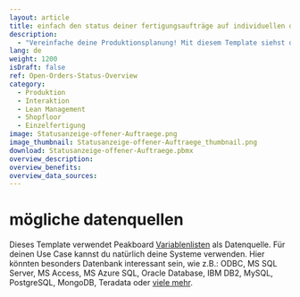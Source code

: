```yaml
---
layout: article
title: einfach den status deiner fertigungsaufträge auf individuellen dashboards anzeigen
description: 
  - "Vereinfache deine Produktionsplanung! Mit diesem Template siehst du den Status offener Kundenaufträge deiner Produktion in einer praktischen Übersicht. Neben der Auftragsart siehst du hier auch den Fortschritt einzelner Aufträge. In unserem Beispiel durchläuft jeder Auftrag drei Arbeitsschritte: Kleben, Sägen und Schweißen. Eine Ampel stellt dar, ob der Arbeitsschritt für den jeweiligen Auftrag begonnen wurde, aktuell in Arbeit oder bereits abgeschlossen ist. Über einen Touchscreen können die Produktionsaufträge gefiltert werden. Die Daten liegen hierbei in einer Variablenliste, können aber auch mit einem ERP System wie z. B. den Transportaufträgen aus SAP (Tabelle LTAK) verknüpft werden."
lang: de
weight: 1200
isDraft: false
ref: Open-Orders-Status-Overview
category:
  - Produktion
  - Interaktion
  - Lean Management
  - Shopfloor
  - Einzelfertigung
image: Statusanzeige-offener-Auftraege.png
image_thumbnail: Statusanzeige-offener-Auftraege_thumbnail.png
download: Statusanzeige-offener-Auftraege.pbmx
overview_description:
overview_benefits:
overview_data_sources:
---
```


# mögliche datenquellen

Dieses Template verwendet Peakboard [Variablenlisten](https://help.peakboard.com/scripting/de-variables.html) als Datenquelle. Für deinen Use Case kannst du natürlich deine Systeme verwenden. Hier könnten besonders Datenbank interessant sein, wie z.B.: ODBC, MS SQL Server, MS Access, MS Azure SQL, Oracle Database, IBM DB2, MySQL, PostgreSQL, MongoDB, Teradata oder [viele mehr](https://peakboard.com/produkt/peakboard-versionen/#schnittstellen).